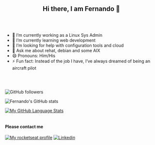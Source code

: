 
<h2 align="center"> Hi there, I am Fernando 👋</h2>

<br />
<br />

- 🔭 I’m currently working as a Linux Sys Admin
- 🌱 I’m currently learning web development
- 🤔 I’m looking for help with configuration tools and cloud
- 💬 Ask me about rehat, debian and some AIX
- 😄 Pronouns: Him/His
- ⚡ Fun fact: Instead of the job I have, I’ve always dreamed of being an aircraft pilot


<br />
<br />



![GitHub followers](https://img.shields.io/github/followers/fretagi?style=social)
<br />

![Fernando's GitHub stats](https://github-readme-stats.vercel.app/api?username=fretagi&show_icons=true&bg_color=00000000)
<br />


[![My GitHub Language Stats](https://github-readme-stats.vercel.app/api/top-langs/?username=fretagi&langs_count=5&bg_color=00000000)]()
<br />
<br />




#### Please contact me 
[![My rocketseat profile](https://img.shields.io/badge/-rocketseat-purple)](https://app.rocketseat.com.br/me/fernando-retagi-00789)
[![Linkedin](https://img.shields.io/badge/-Linkedin-blue)](https://www.linkedin.com/in/fernando-retagi-23160b32/)


